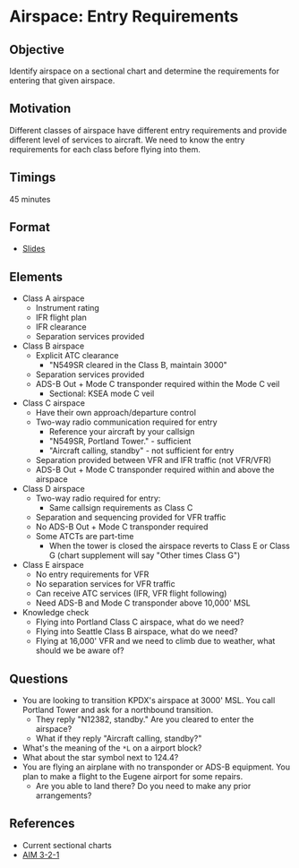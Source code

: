 # Airspace: Entry Requirements

## Objective

Identify airspace on a sectional chart and determine the requirements for entering that given airspace.

## Motivation

Different classes of airspace have different entry requirements and provide different level of services to aircraft. We need to know the entry requirements for each class before flying into them.

## Timings

45 minutes

## Format

- [Slides](/slides/airspace-2.pdf)

## Elements

- Class A airspace
  - Instrument rating
  - IFR flight plan
  - IFR clearance
  - Separation services provided
- Class B airspace
  - Explicit ATC clearance
    - "N549SR cleared in the Class B, maintain 3000"
  - Separation services provided
  - ADS-B Out + Mode C transponder required within the Mode C veil
    - Sectional: KSEA mode C veil
- Class C airspace
  - Have their own approach/departure control
  - Two-way radio communication required for entry
    - Reference your aircraft by your callsign
    - "N549SR, Portland Tower." - sufficient
    - "Aircraft calling, standby" - not sufficient for entry
  - Separation provided between VFR and IFR traffic (not VFR/VFR)
  - ADS-B Out + Mode C transponder required within and above the airspace
- Class D airspace
  - Two-way radio required for entry:
    - Same callsign requirements as Class C
  - Separation and sequencing provided for VFR traffic
  - No ADS-B Out + Mode C transponder required
  - Some ATCTs are part-time
    - When the tower is closed the airspace reverts to Class E or Class G (chart supplement will say "Other times Class G")
- Class E airspace
  - No entry requirements for VFR
  - No separation services for VFR traffic
  - Can receive ATC services (IFR, VFR flight following)
  - Need ADS-B and Mode C transponder above 10,000' MSL
- Knowledge check
  - Flying into Portland Class C airspace, what do we need?
  - Flying into Seattle Class B airspace, what do we need?
  - Flying at 16,000' VFR and we need to climb due to weather, what should we be aware of?

## Questions

- You are looking to transition KPDX's airspace at 3000' MSL. You call Portland Tower and ask for a northbound transition.
  - They reply "N12382, standby." Are you cleared to enter the airspace?
  - What if they reply "Aircraft calling, standby?"
- What's the meaning of the `*L` on a airport block?
- What about the star symbol next to 124.4?
- You are flying an airplane with no transponder or ADS-B equipment. You plan to make a flight to the Eugene airport for some repairs.
  - Are you able to land there? Do you need to make any prior arrangements?

## References

- Current sectional charts
- [AIM 3-2-1](/_references/AIM/3-2-1)
